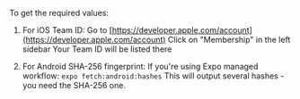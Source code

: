 To get the required values:

1. For iOS Team ID:
Go to [https://developer.apple.com/account](https://developer.apple.com/account)
Click on "Membership" in the left sidebar
Your Team ID will be listed there

2. For Android SHA-256 fingerprint:
If you're using Expo managed workflow:
`expo fetch:android:hashes`
This will output several hashes - you need the SHA-256 one.
